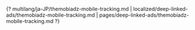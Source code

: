 {? multilang/ja-JP/themobiadz-mobile-tracking.md | localized/deep-linked-ads/themobiadz-mobile-tracking.md | pages/deep-linked-ads/themobiadz-mobile-tracking.md ?}

